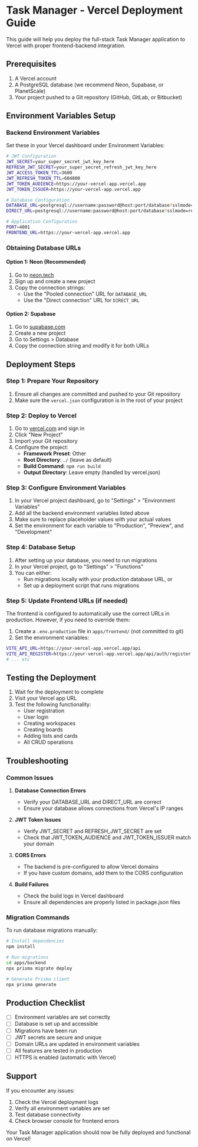 # Task Manager - Vercel Deployment Guide

This guide will help you deploy the full-stack Task Manager application to Vercel with proper frontend-backend integration.

## Prerequisites

1. A Vercel account
2. A PostgreSQL database (we recommend Neon, Supabase, or PlanetScale)
3. Your project pushed to a Git repository (GitHub, GitLab, or Bitbucket)

## Environment Variables Setup

### Backend Environment Variables
Set these in your Vercel dashboard under Environment Variables:

```bash
# JWT Configuration
JWT_SECRET=your_super_secret_jwt_key_here
REFRESH_JWT_SECRET=your_super_secret_refresh_jwt_key_here
JWT_ACCESS_TOKEN_TTL=3600
JWT_REFRESH_TOKEN_TTL=604800
JWT_TOKEN_AUDIENCE=https://your-vercel-app.vercel.app
JWT_TOKEN_ISSUER=https://your-vercel-app.vercel.app

# Database Configuration
DATABASE_URL=postgresql://username:password@host:port/database?sslmode=require&pgbouncer=true&connection_limit=10&pool_timeout=20
DIRECT_URL=postgresql://username:password@host:port/database?sslmode=require

# Application Configuration
PORT=4001
FRONTEND_URL=https://your-vercel-app.vercel.app
```

### Obtaining Database URLs

#### Option 1: Neon (Recommended)
1. Go to [neon.tech](https://neon.tech)
2. Sign up and create a new project
3. Copy the connection strings:
   - Use the "Pooled connection" URL for `DATABASE_URL`
   - Use the "Direct connection" URL for `DIRECT_URL`

#### Option 2: Supabase
1. Go to [supabase.com](https://supabase.com)
2. Create a new project
3. Go to Settings > Database
4. Copy the connection string and modify it for both URLs

## Deployment Steps

### Step 1: Prepare Your Repository
1. Ensure all changes are committed and pushed to your Git repository
2. Make sure the `vercel.json` configuration is in the root of your project

### Step 2: Deploy to Vercel
1. Go to [vercel.com](https://vercel.com) and sign in
2. Click "New Project"
3. Import your Git repository
4. Configure the project:
   - **Framework Preset**: Other
   - **Root Directory**: `./` (leave as default)
   - **Build Command**: `npm run build`
   - **Output Directory**: Leave empty (handled by vercel.json)

### Step 3: Configure Environment Variables
1. In your Vercel project dashboard, go to "Settings" > "Environment Variables"
2. Add all the backend environment variables listed above
3. Make sure to replace placeholder values with your actual values
4. Set the environment for each variable to "Production", "Preview", and "Development"

### Step 4: Database Setup
1. After setting up your database, you need to run migrations
2. In your Vercel project, go to "Settings" > "Functions"
3. You can either:
   - Run migrations locally with your production database URL, or
   - Set up a deployment script that runs migrations

### Step 5: Update Frontend URLs (if needed)
The frontend is configured to automatically use the correct URLs in production. However, if you need to override them:

1. Create a `.env.production` file in `apps/frontend/` (not committed to git)
2. Set the environment variables:
```bash
VITE_API_URL=https://your-vercel-app.vercel.app/api
VITE_API_REGISTER=https://your-vercel-app.vercel.app/api/auth/register
# ... etc
```

## Testing the Deployment

1. Wait for the deployment to complete
2. Visit your Vercel app URL
3. Test the following functionality:
   - User registration
   - User login
   - Creating workspaces
   - Creating boards
   - Adding lists and cards
   - All CRUD operations

## Troubleshooting

### Common Issues

1. **Database Connection Errors**
   - Verify your DATABASE_URL and DIRECT_URL are correct
   - Ensure your database allows connections from Vercel's IP ranges

2. **JWT Token Issues**
   - Verify JWT_SECRET and REFRESH_JWT_SECRET are set
   - Check that JWT_TOKEN_AUDIENCE and JWT_TOKEN_ISSUER match your domain

3. **CORS Errors**
   - The backend is pre-configured to allow Vercel domains
   - If you have custom domains, add them to the CORS configuration

4. **Build Failures**
   - Check the build logs in Vercel dashboard
   - Ensure all dependencies are properly listed in package.json files

### Migration Commands

To run database migrations manually:

```bash
# Install dependencies
npm install

# Run migrations
cd apps/backend
npx prisma migrate deploy

# Generate Prisma client
npx prisma generate
```

## Production Checklist

- [ ] Environment variables are set correctly
- [ ] Database is set up and accessible
- [ ] Migrations have been run
- [ ] JWT secrets are secure and unique
- [ ] Domain URLs are updated in environment variables
- [ ] All features are tested in production
- [ ] HTTPS is enabled (automatic with Vercel)

## Support

If you encounter any issues:
1. Check the Vercel deployment logs
2. Verify all environment variables are set
3. Test database connectivity
4. Check browser console for frontend errors

Your Task Manager application should now be fully deployed and functional on Vercel!
